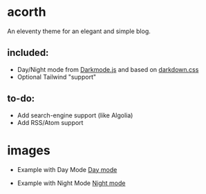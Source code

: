 # acorth
An eleventy theme for an elegant and simple blog.

## included:
- Day/Night mode from [Darkmode.js](#) and based on [darkdown.css](#)
- Optional Tailwind "support"

## to-do:
- Add search-engine support (like Algolia)
- Add RSS/Atom support

# images
- Example with Day Mode
[Day mode](https://imgur.com/4bdXYfE)

- Example with Night Mode
[Night mode](https://imgur.com/6yzbPmI)
